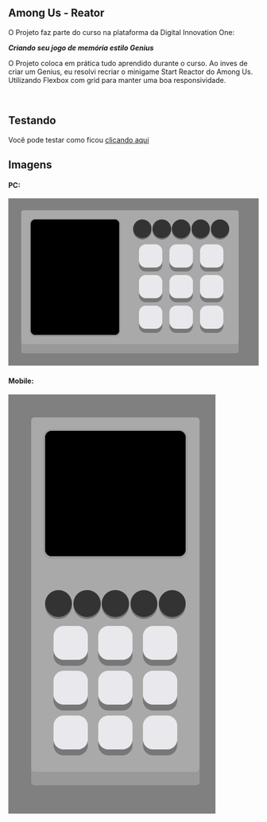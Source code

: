 ## Among Us - Reator

O Projeto faz parte do curso na plataforma da Digital Innovation One:

__*Criando seu jogo de memória estilo Genius*__

O Projeto coloca em prática tudo aprendido durante o curso. Ao inves de criar um Genius, eu resolvi recriar o minigame Start Reactor do Among Us. Utilizando Flexbox com grid para manter uma boa responsividade.

<br>

## Testando

Você pode testar como ficou [clicando aqui](https://jncjcoder.github.io/amongus-reator/index.html)

## Imagens

#### PC:
![Versão PC](./.github/PC.png)

#### Mobile:
![Versão PC](./.github/MOBILE.png)
